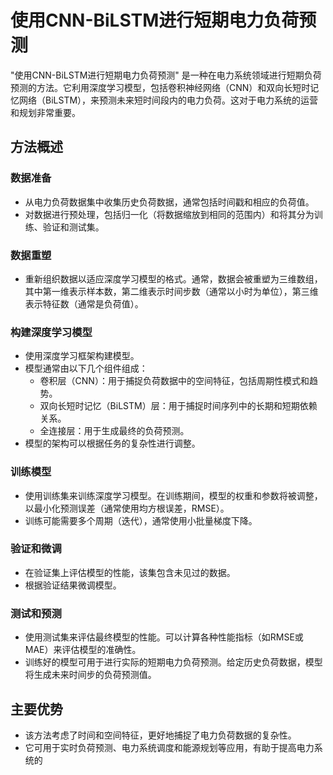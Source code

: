 # 使用CNN-BiLSTM进行短期电力负荷预测

"使用CNN-BiLSTM进行短期电力负荷预测" 是一种在电力系统领域进行短期负荷预测的方法。它利用深度学习模型，包括卷积神经网络（CNN）和双向长短时记忆网络（BiLSTM），来预测未来短时间段内的电力负荷。这对于电力系统的运营和规划非常重要。

## 方法概述

### 数据准备
- 从电力负荷数据集中收集历史负荷数据，通常包括时间戳和相应的负荷值。
- 对数据进行预处理，包括归一化（将数据缩放到相同的范围内）和将其分为训练、验证和测试集。

### 数据重塑
- 重新组织数据以适应深度学习模型的格式。通常，数据会被重塑为三维数组，其中第一维表示样本数，第二维表示时间步数（通常以小时为单位），第三维表示特征数（通常是负荷值）。

### 构建深度学习模型
- 使用深度学习框架构建模型。
- 模型通常由以下几个组件组成：
  - 卷积层（CNN）：用于捕捉负荷数据中的空间特征，包括周期性模式和趋势。
  - 双向长短时记忆（BiLSTM）层：用于捕捉时间序列中的长期和短期依赖关系。
  - 全连接层：用于生成最终的负荷预测。
- 模型的架构可以根据任务的复杂性进行调整。

### 训练模型
- 使用训练集来训练深度学习模型。在训练期间，模型的权重和参数将被调整，以最小化预测误差（通常使用均方根误差，RMSE）。
- 训练可能需要多个周期（迭代），通常使用小批量梯度下降。

### 验证和微调
- 在验证集上评估模型的性能，该集包含未见过的数据。
- 根据验证结果微调模型。

### 测试和预测
- 使用测试集来评估最终模型的性能。可以计算各种性能指标（如RMSE或MAE）来评估模型的准确性。
- 训练好的模型可用于进行实际的短期电力负荷预测。给定历史负荷数据，模型将生成未来时间步的负荷预测值。

## 主要优势
- 该方法考虑了时间和空间特征，更好地捕捉了电力负荷数据的复杂性。
- 它可用于实时负荷预测、电力系统调度和能源规划等应用，有助于提高电力系统的

